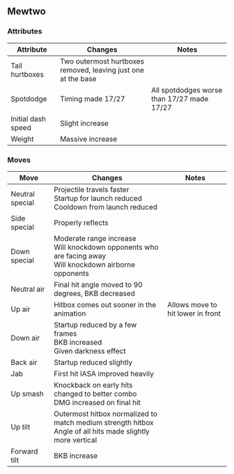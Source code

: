 ## Mewtwo
### Attributes
| Attribute | Changes | Notes |
| --- | --- | --- |
| Tail hurtboxes | Two outermost hurtboxes removed, leaving just one at the base | |
| Spotdodge | Timing made 17/27 | All spotdodges worse than 17/27 made 17/27 |
| Initial dash speed | Slight increase | |
| Weight | Massive increase | |

### Moves
| Move | Changes | Notes |
| --- | --- | --- |
| Neutral special | Projectile travels faster <br>Startup for launch reduced <br>Cooldown from launch reduced | |
| Side special | Properly reflects | |
| Down special | Moderate range increase <br>Will knockdown opponents who are facing away <br>Will knockdown airborne opponents | |
| Neutral air | Final hit angle moved to 90 degrees, BKB decreased | |
| Up air | Hitbox comes out sooner in the animation | Allows move to hit lower in front |
| Down air | Startup reduced by a few frames <br>BKB increased <br>Given darkness effect | |
| Back air | Startup reduced slightly | |
| Jab | First hit IASA improved heavily | |
| Up smash | Knockback on early hits changed to better combo <br>DMG increased on final hit | |
| Up tilt | Outermost hitbox normalized to match medium strength hitbox <br>Angle of all hits made slightly more vertical | |
| Forward tilt | BKB increase | |
